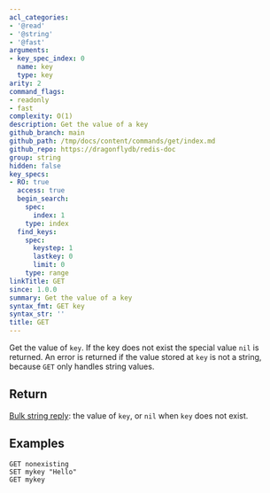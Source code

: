 ```yaml
---
acl_categories:
- '@read'
- '@string'
- '@fast'
arguments:
- key_spec_index: 0
  name: key
  type: key
arity: 2
command_flags:
- readonly
- fast
complexity: O(1)
description: Get the value of a key
github_branch: main
github_path: /tmp/docs/content/commands/get/index.md
github_repo: https://dragonflydb/redis-doc
group: string
hidden: false
key_specs:
- RO: true
  access: true
  begin_search:
    spec:
      index: 1
    type: index
  find_keys:
    spec:
      keystep: 1
      lastkey: 0
      limit: 0
    type: range
linkTitle: GET
since: 1.0.0
summary: Get the value of a key
syntax_fmt: GET key
syntax_str: ''
title: GET
---
```

Get the value of `key`.
If the key does not exist the special value `nil` is returned.
An error is returned if the value stored at `key` is not a string, because `GET`
only handles string values.

## Return

[Bulk string reply](/docs/reference/protocol-spec#resp-bulk-strings): the value of `key`, or `nil` when `key` does not exist.

## Examples

```cli
GET nonexisting
SET mykey "Hello"
GET mykey
```
